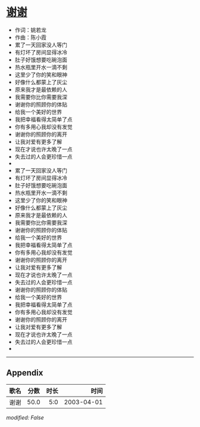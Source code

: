 # [谢谢](https://music.163.com/song?id=66849)

* 作词：姚若龙
* 作曲：陈小霞
* 累了一天回家没人等门
* 有灯坏了房间显得冰冷
* 肚子好饿想要吃碗泡面
* 热水瓶里开水一滴不剩
* 这里少了你的笑和眼神
* 好像什么都蒙上了灰尘
* 原来我才是最依赖的人
* 我需要你比你需要我深
* 谢谢你的照顾你的体贴
* 给我一个美好的世界
* 我把幸福看得太简单了点
* 你有多用心我却没有发觉
* 谢谢你的照顾你的离开
* 让我对爱有更多了解
* 现在才说也许太晚了一点
* 失去过的人会更珍惜一点
* 
* 累了一天回家没人等门
* 有灯坏了房间显得冰冷
* 肚子好饿想要吃碗泡面
* 热水瓶里开水一滴不剩
* 这里少了你的笑和眼神
* 好像什么都蒙上了灰尘
* 原来我才是最依赖的人
* 我需要你比你需要我深
* 谢谢你的照顾你的体贴
* 给我一个美好的世界
* 我把幸福看得太简单了点
* 你有多用心我却没有发觉
* 谢谢你的照顾你的离开
* 让我对爱有更多了解
* 现在才说也许太晚了一点
* 失去过的人会更珍惜一点
* 谢谢你的照顾你的体贴
* 给我一个美好的世界
* 我把幸福看得太简单了点
* 你有多用心我却没有发觉
* 谢谢你的照顾你的离开
* 让我对爱有更多了解
* 现在才说也许太晚了一点
* 失去过的人会更珍惜一点
* 


---

## Appendix

|歌名|分数|时长|时间|
|:---|:---:|---:|---:|
|谢谢|50.0|5:0|2003-04-01

*modified: False*